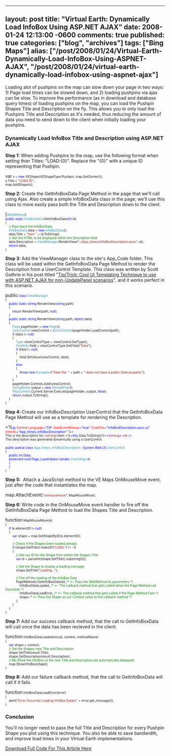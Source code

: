   ---
  layout: post
  title: "Virtual Earth: Dynamically Load InfoBox Using ASP.NET AJAX"
  date: 2008-01-24 12:13:00 -0600
  comments: true
  published: true
  categories: ["blog", "archives"]
  tags: ["Bing Maps"]
  alias: ["/post/2008/01/24/Virtual-Earth-Dynamically-Load-InfoBox-Using-ASPNET-AJAX", "/post/2008/01/24/virtual-earth-dynamically-load-infobox-using-aspnet-ajax"]
  ---
<!-- more -->
<p>Loading alot of pushpins on the map can slow down your page in two ways: 1) Page load times can be slowed down, and 2) loading pushpins via ajax can be slow. To improve the performance (as in download and database query times)&nbsp;of loading pushpins on the map, you can load the Pushpin Shapes Title and Description on the fly. This allows you to only load the Pushpins Title and Description as it's needed, thus reducing the amount of data you need to send down to the client when initially loading your pushpins.</p>
<h3>Dynamically Load InfoBox Title and Description using ASP.NET AJAX</h3>
<p><strong>Step 1:</strong> When adding Pushpins to the map, use the following format when setting thier Titles: "LOAD:{0}". Replace the "{0}" with a unique ID representing that Pushpin.</p>
<p><span style="color: #0000ff; font-size: x-small;">
<p>var<span style="font-size: x-small;"> s = </span><span style="color: #0000ff; font-size: x-small;">new</span><span style="font-size: x-small;"> VEShape(VEShapeType.Pushpin, map.GetCenter());<br /> s.Title = </span><span style="color: #a31515; font-size: x-small;">"LOAD:15"</span><span style="font-size: x-small;">;<br /> map.AddShape(s);</span></p>
</span></p>
<p><strong>Step 2: </strong>Create the GetInfoBoxData Page Method in the page that we'll call using Ajax. Also create a simple InfoBoxData class in the page; we'll use this class to more easily pass both the Title and Description down to the client.</p>
<p><span style="font-size: x-small;">
<p>[<span style="color: #2b91af; font-size: x-small;">WebMethod</span><span style="font-size: x-small;">]<br /> </span><span style="color: #0000ff; font-size: x-small;">public</span><span style="font-size: x-small;"> </span><span style="color: #0000ff; font-size: x-small;">static</span><span style="font-size: x-small;"> </span><span style="color: #2b91af; font-size: x-small;">InfoBoxData</span><span style="font-size: x-small;"> GetInfoBoxData(</span><span style="color: #0000ff; font-size: x-small;">int</span><span style="font-size: x-small;"> id)<br /> {<br /> </span><span style="color: #008000; font-size: x-small;"><span style="color: #0000ff;">&nbsp;&nbsp;&nbsp; </span>// Pass back the InfoBoxData<br /> </span><span style="color: #2b91af; font-size: x-small;"><span style="color: #0000ff;">&nbsp;&nbsp;&nbsp; </span>InfoBoxData</span><span style="font-size: x-small;"> data = </span><span style="color: #0000ff; font-size: x-small;">new</span><span style="font-size: x-small;"> </span><span style="color: #2b91af; font-size: x-small;">InfoBoxData</span><span style="font-size: x-small;">();<br /> <span style="color: #0000ff;">&nbsp;&nbsp;&nbsp; </span>data.Title = </span><span style="color: #a31515; font-size: x-small;">"Item "</span><span style="font-size: x-small;"> + id.ToString();<br /> </span><span style="color: #008000; font-size: x-small;"><span style="color: #0000ff;">&nbsp;&nbsp;&nbsp; </span>// Get the HTML to be displayed within the Description field<br /> </span><span style="font-size: x-small;"><span style="color: #0000ff;">&nbsp;&nbsp;&nbsp; </span>data.Description = </span><span style="color: #2b91af; font-size: x-small;">ViewManager</span><span style="font-size: x-small;">.RenderView(</span><span style="color: #a31515; font-size: x-small;">"~/App_Views/InfoBoxDescription.ascx"</span><span style="font-size: x-small;">, id);<br /> </span><span style="color: #0000ff; font-size: x-small;">&nbsp;&nbsp;&nbsp; return</span><span style="font-size: x-small;"> data;<br /> </span><span style="font-size: x-small;">}</span></p>
</span></p>
<p><strong>Step 3: </strong>Add the ViewManager class to the site's App_Code folder. This class will be used within the GetInfoBoxData Page Method to render the Description from a UserControl Template. This class was written by Scott Guthrie in his post titled "<a href="http://weblogs.asp.net/scottgu/archive/2006/10/22/Tip_2F00_Trick_3A00_-Cool-UI-Templating-Technique-to-use-with-ASP.NET-AJAX-for-non_2D00_UpdatePanel-scenarios.aspx">Tip/Trick: Cool UI Templating Technique to use with ASP.NET AJAX for non-UpdatePanel scenarios</a>", and it works perfect in this scenario.</p>
<p><span style="color: #0000ff; font-size: x-small;">
<p>public<span style="font-size: x-small;"> </span><span style="color: #0000ff; font-size: x-small;">class</span><span style="font-size: x-small;"> </span><span style="color: #2b91af; font-size: x-small;">ViewManager<br /> </span><span style="font-size: x-small;">{<br /> </span><span style="color: #0000ff; font-size: x-small;">&nbsp;&nbsp;&nbsp; public</span><span style="font-size: x-small;"> </span><span style="color: #0000ff; font-size: x-small;">static</span><span style="font-size: x-small;"> </span><span style="color: #0000ff; font-size: x-small;">string</span><span style="font-size: x-small;"> RenderView(</span><span style="color: #0000ff; font-size: x-small;">string</span><span style="font-size: x-small;"> path)<br /> <span style="color: #0000ff;">&nbsp;&nbsp;&nbsp; </span>{<br /> </span><span style="color: #0000ff; font-size: x-small;">&nbsp;&nbsp;&nbsp;&nbsp;&nbsp;&nbsp;&nbsp; return</span><span style="font-size: x-small;"> RenderView(path, </span><span style="color: #0000ff; font-size: x-small;">null</span><span style="font-size: x-small;">);<br /> <span style="color: #0000ff;">&nbsp;&nbsp;&nbsp;&nbsp;</span>}<br /> </span><span style="color: #0000ff; font-size: x-small;">&nbsp;&nbsp;&nbsp; public</span><span style="font-size: x-small;"> </span><span style="color: #0000ff; font-size: x-small;">static</span><span style="font-size: x-small;"> </span><span style="color: #0000ff; font-size: x-small;">string</span><span style="font-size: x-small;"> RenderView(</span><span style="color: #0000ff; font-size: x-small;">string</span><span style="font-size: x-small;"> path, </span><span style="color: #0000ff; font-size: x-small;">object</span><span style="font-size: x-small;"> data)<br /> <span style="color: #0000ff;">&nbsp;&nbsp;&nbsp; </span>{<br /> </span><span style="color: #2b91af; font-size: x-small;"><span style="color: #0000ff;">&nbsp;&nbsp;&nbsp;&nbsp;&nbsp;&nbsp;&nbsp; </span>Page</span><span style="font-size: x-small;"> pageHolder = </span><span style="color: #0000ff; font-size: x-small;">new</span><span style="font-size: x-small;"> </span><span style="color: #2b91af; font-size: x-small;">Page</span><span style="font-size: x-small;">();<br /> </span><span style="color: #2b91af; font-size: x-small;"><span style="color: #0000ff;">&nbsp;&nbsp;&nbsp;&nbsp;&nbsp;&nbsp;&nbsp; </span>UserControl</span><span style="font-size: x-small;"> viewControl = (</span><span style="color: #2b91af; font-size: x-small;">UserControl</span><span style="font-size: x-small;">)pageHolder.LoadControl(path);<br /> </span><span style="color: #0000ff; font-size: x-small;">&nbsp;&nbsp;&nbsp;&nbsp;&nbsp;&nbsp;&nbsp; if</span><span style="font-size: x-small;"> (data != </span><span style="color: #0000ff; font-size: x-small;">null</span><span style="font-size: x-small;">)<br /> <span style="color: #0000ff;">&nbsp;&nbsp;&nbsp;&nbsp;&nbsp;&nbsp;&nbsp; </span>{<br /> </span><span style="color: #2b91af; font-size: x-small;"><span style="color: #0000ff;">&nbsp;&nbsp;&nbsp;&nbsp;&nbsp;&nbsp;&nbsp;&nbsp;&nbsp;&nbsp;&nbsp; </span>Type</span><span style="font-size: x-small;"> viewControlType = viewControl.GetType();<br /> </span><span style="color: #2b91af; font-size: x-small;"><span style="color: #0000ff;">&nbsp;&nbsp;&nbsp;&nbsp;&nbsp;&nbsp;&nbsp;&nbsp;&nbsp;&nbsp;&nbsp; </span>FieldInfo</span><span style="font-size: x-small;"> field = viewControlType.GetField(</span><span style="color: #a31515; font-size: x-small;">"Data"</span><span style="font-size: x-small;">);<br /> </span><span style="color: #0000ff; font-size: x-small;">&nbsp;&nbsp;&nbsp;&nbsp;&nbsp;&nbsp;&nbsp;&nbsp;&nbsp;&nbsp;&nbsp; if</span><span style="font-size: x-small;"> (field != </span><span style="color: #0000ff; font-size: x-small;">null</span><span style="font-size: x-small;">)<br /> <span style="color: #0000ff;">&nbsp;&nbsp;&nbsp;&nbsp;&nbsp;&nbsp;&nbsp;&nbsp;&nbsp;&nbsp;&nbsp; </span>{<br /> <span style="color: #0000ff;">&nbsp;&nbsp;&nbsp;&nbsp;&nbsp;&nbsp;&nbsp;&nbsp;&nbsp;&nbsp;&nbsp;&nbsp;&nbsp;&nbsp;&nbsp; </span>field.SetValue(viewControl, data);<br /> <span style="color: #0000ff;">&nbsp;&nbsp;&nbsp;&nbsp;&nbsp;&nbsp;&nbsp;&nbsp;&nbsp;&nbsp;&nbsp; </span>}<br /> </span><span style="color: #0000ff; font-size: x-small;">&nbsp;&nbsp;&nbsp;&nbsp;&nbsp;&nbsp;&nbsp;&nbsp;&nbsp;&nbsp;&nbsp; else<br /> </span><span style="font-size: x-small;"><span style="color: #0000ff;">&nbsp;&nbsp;&nbsp;&nbsp;&nbsp;&nbsp;&nbsp;&nbsp;&nbsp;&nbsp;&nbsp; </span>{<br /> </span><span style="color: #0000ff; font-size: x-small;">&nbsp;&nbsp;&nbsp;&nbsp;&nbsp;&nbsp;&nbsp;&nbsp;&nbsp;&nbsp;&nbsp;&nbsp;&nbsp;&nbsp;&nbsp; throw</span><span style="font-size: x-small;"> </span><span style="color: #0000ff; font-size: x-small;">new</span><span style="font-size: x-small;"> </span><span style="color: #2b91af; font-size: x-small;">Exception</span><span style="font-size: x-small;">(</span><span style="color: #a31515; font-size: x-small;">"View file: "</span><span style="font-size: x-small;"> + path + </span><span style="color: #a31515; font-size: x-small;">" does not have a public Data property"</span><span style="font-size: x-small;">);<br /> <span style="color: #0000ff;">&nbsp;&nbsp;&nbsp;&nbsp;&nbsp;&nbsp;&nbsp;&nbsp;&nbsp;&nbsp;&nbsp; </span>}<br /> <span style="color: #0000ff;">&nbsp;&nbsp;&nbsp;&nbsp;&nbsp;&nbsp;&nbsp; </span>}<br /> <span style="color: #0000ff;">&nbsp;&nbsp;&nbsp;&nbsp;&nbsp;&nbsp;&nbsp; </span>pageHolder.Controls.Add(viewControl);<br /> </span><span style="color: #2b91af; font-size: x-small;"><span style="color: #0000ff;">&nbsp;&nbsp;&nbsp;&nbsp;&nbsp;&nbsp;&nbsp; </span>StringWriter</span><span style="font-size: x-small;"> output = </span><span style="color: #0000ff; font-size: x-small;">new</span><span style="font-size: x-small;"> </span><span style="color: #2b91af; font-size: x-small;">StringWriter</span><span style="font-size: x-small;">();<br /> </span><span style="color: #2b91af; font-size: x-small;"><span style="color: #0000ff;">&nbsp;&nbsp;&nbsp;&nbsp;&nbsp;&nbsp;&nbsp; </span>HttpContext</span><span style="font-size: x-small;">.Current.Server.Execute(pageHolder, output, </span><span style="color: #0000ff; font-size: x-small;">false</span><span style="font-size: x-small;">);<br /> </span><span style="color: #0000ff; font-size: x-small;">&nbsp;&nbsp;&nbsp;&nbsp;&nbsp;&nbsp;&nbsp; return</span><span style="font-size: x-small;"> output.ToString();<br /> <span style="color: #0000ff;">&nbsp;&nbsp;&nbsp; </span>}<br /> }</span></p>
</span></p>
<p><strong>Step 4: </strong>Create our InfoBoxDescription UserControl that the GetInfoBoxData Page Method will use as a template for rendering the Description.</p>
<p><span style="font-size: x-small;">
<p>&lt;%<span style="color: #0000ff; font-size: x-small;">@</span><span style="font-size: x-small;"> </span><span style="color: #a31515; font-size: x-small;">Control</span><span style="font-size: x-small;"> </span><span style="color: #ff0000; font-size: x-small;">Language</span><span style="color: #0000ff; font-size: x-small;">="C#"</span><span style="font-size: x-small;"> </span><span style="color: #ff0000; font-size: x-small;">AutoEventWireup</span><span style="color: #0000ff; font-size: x-small;">="true"</span><span style="font-size: x-small;"> </span><span style="color: #ff0000; font-size: x-small;">CodeFile</span><span style="color: #0000ff; font-size: x-small;">="InfoBoxDescription.ascx.cs"</span><span style="font-size: x-small;"> </span><span style="color: #ff0000; font-size: x-small;">Inherits</span><span style="color: #0000ff; font-size: x-small;">="App_Views_InfoBoxDescription"</span><span style="font-size: x-small;"> %&gt;<br /> This is the description for </span><span style="color: #0000ff; font-size: x-small;">&lt;</span><span style="color: #a31515; font-size: x-small;">strong</span><span style="color: #0000ff; font-size: x-small;">&gt;</span><span style="font-size: x-small;">Item &lt;%</span><span style="color: #0000ff; font-size: x-small;">=this</span><span style="font-size: x-small;">.Data.ToString()%&gt;</span><span style="color: #0000ff; font-size: x-small;">&lt;/</span><span style="color: #a31515; font-size: x-small;">strong</span><span style="color: #0000ff; font-size: x-small;">&gt;</span><span style="font-size: x-small;">.</span><span style="color: #0000ff; font-size: x-small;">&lt;</span><span style="color: #a31515; font-size: x-small;">br</span><span style="font-size: x-small;"> </span><span style="color: #0000ff; font-size: x-small;">/&gt;<br /> </span><span style="font-size: x-small;">This description was generated dynamically using a UserControl.</span></p>
</span><span style="color: #0000ff; font-size: x-small;">
<p>public<span style="font-size: x-small;"> </span><span style="color: #0000ff; font-size: x-small;">partial</span><span style="font-size: x-small;"> </span><span style="color: #0000ff; font-size: x-small;">class</span><span style="font-size: x-small;"> </span><span style="color: #2b91af; font-size: x-small;">App_Views_InfoBoxDescription</span><span style="font-size: x-small;"> : System.Web.UI.</span><span style="color: #2b91af; font-size: x-small;">UserControl<br /> </span><span style="font-size: x-small;">{<br /> </span><span style="color: #0000ff; font-size: x-small;">&nbsp;&nbsp;&nbsp; public</span><span style="font-size: x-small;"> </span><span style="color: #0000ff; font-size: x-small;">int</span><span style="font-size: x-small;"> Data;<br /> </span><span style="color: #0000ff; font-size: x-small;">&nbsp;&nbsp;&nbsp; protected</span><span style="font-size: x-small;"> </span><span style="color: #0000ff; font-size: x-small;">void</span><span style="font-size: x-small;"> Page_Load(</span><span style="color: #0000ff; font-size: x-small;">object</span><span style="font-size: x-small;"> sender, </span><span style="color: #2b91af; font-size: x-small;">EventArgs</span><span style="font-size: x-small;"> e)<br /> <span style="color: #0000ff;">&nbsp;&nbsp;&nbsp; </span>{<br /> <span style="color: #0000ff;">&nbsp;&nbsp;&nbsp; </span>}<br /> }</span></p>
</span></p>
<p><strong>Step 5:</strong>&nbsp; Attach a JavaScript method to the VE Maps OnMouseMove event, just after the code that instantiates the map.</p>
<p><span style="font-size: x-small;">
<p>map.AttachEvent(<span style="color: #a31515; font-size: x-small;">"onmousemove"</span><span style="font-size: x-small;">, MapMouseMove);</span></p>
</span></p>
<p><strong>Step 6: </strong>Write code in the OnMouseMove event handler to fire off the GetInfoBoxData Page Method to load the Shapes Title and Description.</p>
<p><span style="color: #0000ff; font-size: x-small;">
<p>function<span style="font-size: x-small;"> MapMouseMove(e)<br /> {<br /> </span><span style="color: #0000ff; font-size: x-small;">&nbsp;&nbsp;&nbsp; if</span><span style="font-size: x-small;"> (e.elementID != </span><span style="color: #0000ff; font-size: x-small;">null</span><span style="font-size: x-small;">)<br /> <span style="color: #0000ff;">&nbsp;&nbsp;&nbsp; </span>{<br /> </span><span style="color: #0000ff; font-size: x-small;">&nbsp;&nbsp;&nbsp;&nbsp;&nbsp;&nbsp;&nbsp; var</span><span style="font-size: x-small;"> shape = map.GetShapeByID(e.elementID);<br /> <br /> </span><span style="color: #008000; font-size: x-small;"><span style="color: #0000ff;">&nbsp;&nbsp;&nbsp;&nbsp;&nbsp;&nbsp;&nbsp; </span>// Check if the Shapes been loaded already<br /> </span><span style="color: #0000ff; font-size: x-small;">&nbsp;&nbsp;&nbsp;&nbsp;&nbsp;&nbsp;&nbsp; if</span><span style="font-size: x-small;"> (shape.GetTitle().indexOf(</span><span style="color: #a31515; font-size: x-small;">"LOAD:"</span><span style="font-size: x-small;">) != -1)<br /> <span style="color: #0000ff;">&nbsp;&nbsp;&nbsp;&nbsp;&nbsp;&nbsp;&nbsp; </span>{<br /> </span><span style="color: #008000; font-size: x-small;"><span style="color: #0000ff;">&nbsp;&nbsp;&nbsp;&nbsp;&nbsp;&nbsp;&nbsp;&nbsp;&nbsp;&nbsp;&nbsp; </span>// Get our ID for the Shape from within the Shapes Title<br /> </span><span style="color: #0000ff; font-size: x-small;">&nbsp;&nbsp;&nbsp;&nbsp;&nbsp;&nbsp;&nbsp;&nbsp;&nbsp;&nbsp;&nbsp; var</span><span style="font-size: x-small;"> id = parseInt(shape.GetTitle().substring(5));<br /> <br /> </span><span style="color: #008000; font-size: x-small;"><span style="color: #0000ff;">&nbsp;&nbsp;&nbsp;&nbsp;&nbsp;&nbsp;&nbsp;&nbsp;&nbsp;&nbsp;&nbsp; </span>// Set the Shape to display a loading message<br /> </span><span style="font-size: x-small;"><span style="color: #0000ff;">&nbsp;&nbsp;&nbsp;&nbsp;&nbsp;&nbsp;&nbsp;&nbsp;&nbsp;&nbsp;&nbsp; </span>shape.SetTitle(</span><span style="color: #a31515; font-size: x-small;">"Loading..."</span><span style="font-size: x-small;">);<br /> </span><span style="color: #008000; font-size: x-small;"><br /> <span style="color: #0000ff;">&nbsp;&nbsp;&nbsp;&nbsp;&nbsp;&nbsp;&nbsp;&nbsp;&nbsp;&nbsp;&nbsp; </span>// Fire off the loading of the InfoBox Data<br /> </span><span style="font-size: x-small;"><span style="color: #0000ff;">&nbsp;&nbsp;&nbsp;&nbsp;&nbsp;&nbsp;&nbsp;&nbsp;&nbsp;&nbsp;&nbsp; </span>PageMethods.GetInfoBoxData(id, </span><span style="color: #008000; font-size: x-small;">/* &lt;-- Pass the WebMethod its parameters */<br /> </span><span style="font-size: x-small;"><span style="color: #0000ff;">&nbsp;&nbsp;&nbsp;&nbsp;&nbsp;&nbsp;&nbsp;&nbsp;&nbsp;&nbsp;&nbsp;&nbsp;&nbsp;&nbsp;&nbsp; </span>InfoBoxDataLoaded, </span><span style="color: #008000; font-size: x-small;">/* &lt;-- The callback method that gets called when the Page Method call Succeeds */<br /> </span><span style="font-size: x-small;"><span style="color: #0000ff;">&nbsp;&nbsp;&nbsp;&nbsp;&nbsp;&nbsp;&nbsp;&nbsp;&nbsp;&nbsp;&nbsp;&nbsp;&nbsp;&nbsp;&nbsp; </span>InfoBoxDataLoadError, </span><span style="color: #008000; font-size: x-small;">/* &lt;-- The callback method that gets called if the Page Method Fails */<br /> </span><span style="font-size: x-small;"><span style="color: #0000ff;">&nbsp;&nbsp;&nbsp;&nbsp;&nbsp;&nbsp;&nbsp;&nbsp;&nbsp;&nbsp;&nbsp;&nbsp;&nbsp;&nbsp;&nbsp; </span>shape </span><span style="color: #008000; font-size: x-small;">/* &lt;-- Pass the Shape as our Context value to the callback method */<br /> </span><span style="font-size: x-small;"><span style="color: #0000ff;">&nbsp;&nbsp;&nbsp;&nbsp;&nbsp;&nbsp;&nbsp;&nbsp;&nbsp;&nbsp;&nbsp; </span>);<br /> <span style="color: #0000ff;">&nbsp;&nbsp;&nbsp;&nbsp;&nbsp;&nbsp;&nbsp; </span>}<br /> &nbsp;&nbsp;&nbsp; }<br /> }</span></p>
</span></p>
<p><strong>Step 7: </strong>Add our success callback method, that the call to GetInfoBoxData will call once the data has been recieved in the client.</p>
<p><span style="color: #0000ff; font-size: x-small;">
<p>function<span style="font-size: x-small;"> InfoBoxDataLoaded(result, context, methodName)<br /> {<br /> </span><span style="color: #0000ff; font-size: x-small;">&nbsp;&nbsp;&nbsp; var</span><span style="font-size: x-small;"> shape = context;<br /> </span><span style="color: #008000; font-size: x-small;">&nbsp;&nbsp;&nbsp; // Set the Shapes new Title and Description<br /> </span><span style="font-size: x-small;"><span style="color: #008000;">&nbsp;&nbsp;&nbsp; </span>shape.SetTitle(result.Title);<br /> <span style="color: #008000;">&nbsp;&nbsp;&nbsp; </span>shape.SetDescription(result.Description);<br /> </span><span style="color: #008000; font-size: x-small;">&nbsp;&nbsp;&nbsp; // Re-Show the InfoBox so the new Title and Description are automatically displayed<br /> </span><span style="font-size: x-small;"><span style="color: #008000;">&nbsp;&nbsp;&nbsp; </span>map.ShowInfoBox(shape);<br /> }</span></p>
</span></p>
<p><strong>Step 8: </strong>Add our failure callback method, that the call to GetInfoBoxData will call if it fails.</p>
<p><span style="color: #0000ff; font-size: x-small;">
<p>function<span style="font-size: x-small;"> InfoBoxDataLoadError(error)<br /> </span><span style="font-size: x-small;">{<br /> &nbsp;&nbsp;&nbsp; alert(</span><span style="color: #a31515; font-size: x-small;">"Error Occurred Loading InfoBox Data\n"</span><span style="font-size: x-small;"> + error.get_message());<br /> }</span></p>
</span></p>
<h3>Conclusion</h3>
<p>You'll no longer need to pass the full Title and Description for every Pushpin Shape you plot using this technique. You also&nbsp;be able to save bandwidth, and improve load times in your Virtual Earth implementations.</p>
<p><a href="/Download/Blog/1448/AjaxDynamicInfoBox.zip">Download Full Code For This Article Here</a></p>
